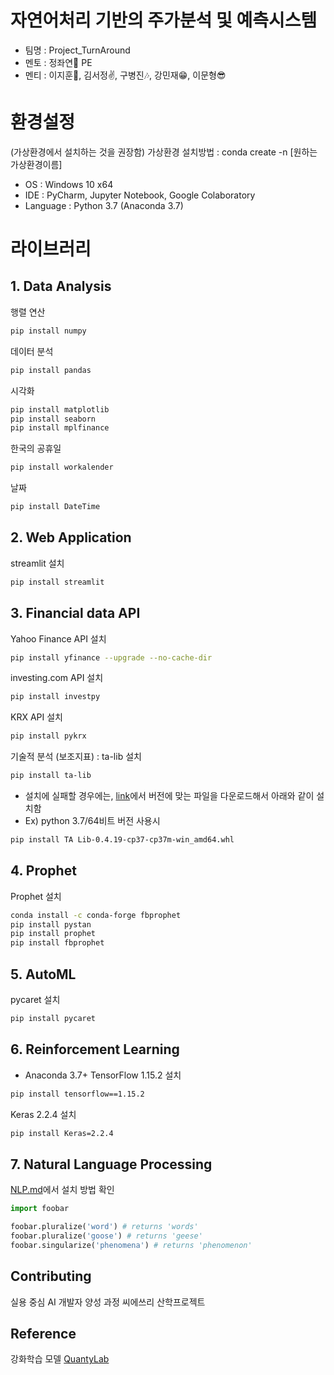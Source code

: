# 자연어처리 기반의 주가분석 및 예측시스템
- 팀명 : Project_TurnAround
- 멘토 : 정좌연👤 PE
- 멘티 : 이지훈👤, 김서정✌, 구병진🎶, 강민재😁, 이문형😎

# 환경설정
(가상환경에서 설치하는 것을 권장함)
가상환경 설치방법 : conda create -n [원하는 가상환경이름]
- OS : Windows 10 x64
- IDE : PyCharm, Jupyter Notebook, Google Colaboratory
- Language : Python 3.7 (Anaconda 3.7)

# 라이브러리
## 1. Data Analysis
행렬 연산
```bash
pip install numpy
```

데이터 분석
```bash
pip install pandas
```

시각화
```bash
pip install matplotlib
pip install seaborn
pip install mplfinance
```

한국의 공휴일
```bash
pip install workalender
```

날짜
```bash
pip install DateTime
```

## 2. Web Application
streamlit 설치
```bash
pip install streamlit
```

## 3. Financial data API
Yahoo Finance API 설치
```bash
pip install yfinance --upgrade --no-cache-dir
```

investing.com API 설치
```bash
pip install investpy
```

KRX API 설치
```bash
pip install pykrx
```

기술적 분석 (보조지표) : ta-lib 설치
```bash
pip install ta-lib
```
- 설치에 실패할 경우에는, [link](https://www.lfd.uci.edu/~gohlke/pythonlibs/#ta-lib)에서 버전에 맞는 파일을 다운로드해서 아래와 같이 설치함
- Ex) python 3.7/64비트 버전 사용시
```bash
pip install TA Lib‑0.4.19‑cp37‑cp37m‑win_amd64.whl
```

## 4. Prophet
Prophet 설치
```bash
conda install -c conda-forge fbprophet
pip install pystan
pip install prophet
pip install fbprophet
```

## 5. AutoML
pycaret 설치
```bash
pip install pycaret
```

## 6. Reinforcement Learning
- Anaconda 3.7+
TensorFlow 1.15.2 설치
```bash
pip install tensorflow==1.15.2
```


Keras 2.2.4 설치
```bash
pip install Keras=2.2.4
```

## 7. Natural Language Processing
[NLP.md](https://github.com/ejihoon6065/Project_TurnAround/blob/master/NLP/ReadMe.md)에서 설치 방법 확인

```python
import foobar

foobar.pluralize('word') # returns 'words'
foobar.pluralize('goose') # returns 'geese'
foobar.singularize('phenomena') # returns 'phenomenon'
```

## Contributing
실용 중심 AI 개발자 양성 과정 씨에쓰리 산학프로젝트

## Reference
강화학습 모델 [QuantyLab](https://github.com/quantylab/rltrader)
